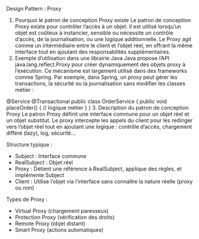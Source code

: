 Design Pattern : Proxy
1. Pourquoi le patron de conception Proxy existe
   Le patron de conception Proxy existe pour contrôler l’accès à un objet. Il est utilisé lorsqu’un objet est coûteux à instancier, sensible ou nécessite un contrôle d’accès, de la journalisation, ou une logique additionnelle. Le Proxy agit comme un intermédiaire entre le client et l’objet réel, en offrant la même interface tout en ajoutant des responsabilités supplémentaires.
2. Exemple d’utilisation dans une librairie Java
   Java propose l’API java.lang.reflect.Proxy pour créer dynamiquement des objets proxy à l’exécution. Ce mécanisme est largement utilisé dans des frameworks comme Spring. Par exemple, dans Spring, un proxy peut gérer les transactions, la sécurité ou la journalisation sans modifier les classes métier :

@Service
@Transactional
public class OrderService {
public void placeOrder() {
// logique métier
}
}
3. Description du patron de conception Proxy
   Le patron Proxy définit une interface commune pour un objet réel et un objet substitut. Le proxy intercepte les appels du client pour les rediriger vers l’objet réel tout en ajoutant une logique : contrôle d’accès, chargement différé (lazy), log, sécurité...

Structure typique :
- Subject : Interface commune
- RealSubject : Objet réel
- Proxy : Détient une référence à RealSubject, applique des règles, et implémente Subject
- Client : Utilise l’objet via l’interface sans connaître la nature réelle (proxy ou non)

Types de Proxy :
- Virtual Proxy (chargement paresseux)
- Protection Proxy (vérification des droits)
- Remote Proxy (objet distant)
- Smart Proxy (actions automatiques)


